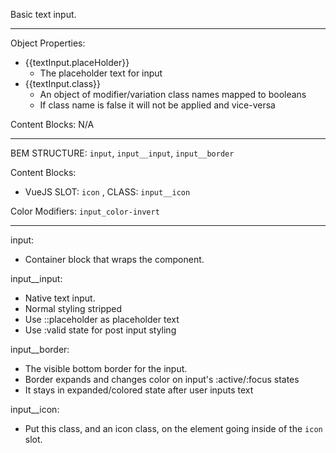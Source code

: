 Basic text input.

--- 
Object Properties: 
* {{textInput.placeHolder}} 
  * The placeholder text for input
* {{textInput.class}}
  * An object of modifier/variation class names mapped to booleans
  * If class name is false it will not be applied and vice-versa

Content Blocks: N/A

--- 
BEM STRUCTURE: `input`, `input__input`, `input__border`

Content Blocks: 
* VueJS SLOT: `icon` , CLASS: `input__icon`

Color Modifiers: `input_color-invert`

---

input:
  * Container block that wraps the component.

input__input:
  * Native text input. 
  * Normal styling stripped
  * Use ::placeholder as placeholder text 
  * Use :valid state for post input styling  

input__border:
  * The visible bottom border for the input. 
  * Border expands and changes color on input's :active/:focus states
  * It stays in expanded/colored state after user inputs text 

input__icon:
  * Put this class, and an icon class, on the element going inside of the `icon` slot.
   